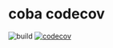 # coba codecov
![build](https://github.com/amarps/coba-codecov/actions/workflows/go.yml/badge.svg)
[![codecov](https://codecov.io/gh/amarps/coba-codecov/branch/main/graph/badge.svg?token=TSW7O7FZ5A)](https://codecov.io/gh/amarps/coba-codecov)
